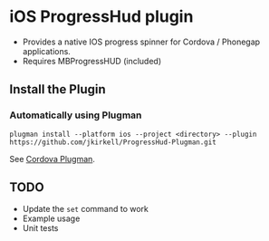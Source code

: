 # iOS ProgressHud plugin

 * Provides a native IOS progress spinner for Cordova / Phonegap applications.
 * Requires MBProgressHUD (included)

## Install the Plugin

### Automatically using Plugman

    plugman install --platform ios --project <directory> --plugin https://github.com/jkirkell/ProgressHud-Plugman.git

See [Cordova Plugman](https://github.com/apache/cordova-plugman).

## TODO
 * Update the `set` command to work
 * Example usage
 * Unit tests
